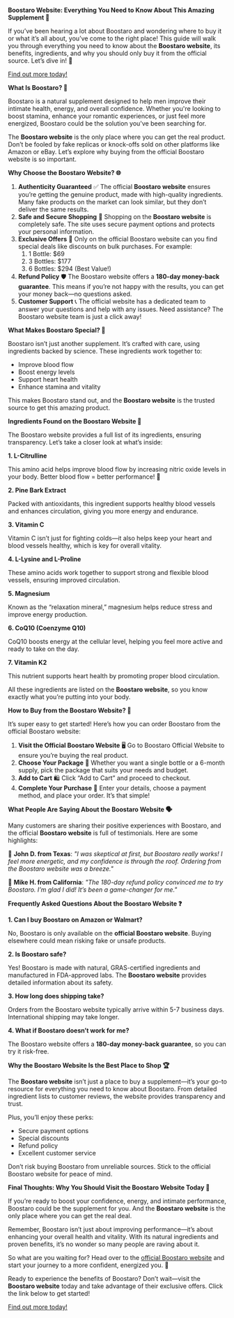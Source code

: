 ﻿**Boostaro Website: Everything You Need to Know About This Amazing Supplement 🎯**

If you’ve been hearing a lot about Boostaro and wondering where to buy it or what it’s all about, you’ve come to the right place! This guide will walk you through everything you need to know about the **Boostaro website**, its benefits, ingredients, and why you should only buy it from the official source. Let’s dive in! 🌟

<a href="https://boostaro.net/" target="_blank">Find out more today!</a>

**What Is Boostaro? 🤔**

Boostaro is a natural supplement designed to help men improve their intimate health, energy, and overall confidence. Whether you're looking to boost stamina, enhance your romantic experiences, or just feel more energized, Boostaro could be the solution you've been searching for.

The **Boostaro website** is the only place where you can get the real product. Don’t be fooled by fake replicas or knock-offs sold on other platforms like Amazon or eBay. Let’s explore why buying from the official Boostaro website is so important.

**Why Choose the Boostaro Website? 🌐**

1. **Authenticity Guaranteed** ✅
   The official **Boostaro website** ensures you’re getting the genuine product, made with high-quality ingredients. Many fake products on the market can look similar, but they don’t deliver the same results.
1. **Safe and Secure Shopping** 🛒
   Shopping on the **Boostaro website** is completely safe. The site uses secure payment options and protects your personal information.
1. **Exclusive Offers** 💸
   Only on the official Boostaro website can you find special deals like discounts on bulk purchases. For example:
   1. 1 Bottle: $69
   1. 3 Bottles: $177
   1. 6 Bottles: $294 (Best Value!)
1. **Refund Policy** 🛡️
   The Boostaro website offers a **180-day money-back guarantee**. This means if you’re not happy with the results, you can get your money back—no questions asked.
1. **Customer Support** 📞
   The official website has a dedicated team to answer your questions and help with any issues. Need assistance? The Boostaro website team is just a click away!

**What Makes Boostaro Special? 🌟**

Boostaro isn’t just another supplement. It’s crafted with care, using ingredients backed by science. These ingredients work together to:

- Improve blood flow
- Boost energy levels
- Support heart health
- Enhance stamina and vitality

This makes Boostaro stand out, and the **Boostaro website** is the trusted source to get this amazing product.

**Ingredients Found on the Boostaro Website 🌿**

The Boostaro website provides a full list of its ingredients, ensuring transparency. Let’s take a closer look at what’s inside:

**1. L-Citrulline**

This amino acid helps improve blood flow by increasing nitric oxide levels in your body. Better blood flow = better performance! 🚀

**2. Pine Bark Extract**

Packed with antioxidants, this ingredient supports healthy blood vessels and enhances circulation, giving you more energy and endurance.

**3. Vitamin C**

Vitamin C isn’t just for fighting colds—it also helps keep your heart and blood vessels healthy, which is key for overall vitality.

**4. L-Lysine and L-Proline**

These amino acids work together to support strong and flexible blood vessels, ensuring improved circulation.

**5. Magnesium**

Known as the “relaxation mineral,” magnesium helps reduce stress and improve energy production.

**6. CoQ10 (Coenzyme Q10)**

CoQ10 boosts energy at the cellular level, helping you feel more active and ready to take on the day.

**7. Vitamin K2**

This nutrient supports heart health by promoting proper blood circulation.

All these ingredients are listed on the **Boostaro website**, so you know exactly what you’re putting into your body.

**How to Buy from the Boostaro Website? 🛒**

It’s super easy to get started! Here’s how you can order Boostaro from the official Boostaro website:

1. **Visit the Official Boostaro Website** 🖥️
   Go to Boostaro Official Website to ensure you’re buying the real product.
1. **Choose Your Package** 💼
   Whether you want a single bottle or a 6-month supply, pick the package that suits your needs and budget.
1. **Add to Cart** 🛍️
   Click “Add to Cart” and proceed to checkout.
1. **Complete Your Purchase** 🏁
   Enter your details, choose a payment method, and place your order. It’s that simple!

**What People Are Saying About the Boostaro Website 🗣️**

Many customers are sharing their positive experiences with Boostaro, and the official **Boostaro website** is full of testimonials. Here are some highlights:

💬 **John D. from Texas**:
*"I was skeptical at first, but Boostaro really works! I feel more energetic, and my confidence is through the roof. Ordering from the Boostaro website was a breeze."*

💬 **Mike H. from California**:
*"The 180-day refund policy convinced me to try Boostaro. I’m glad I did! It’s been a game-changer for me."*

**Frequently Asked Questions About the Boostaro Website ❓**

**1. Can I buy Boostaro on Amazon or Walmart?**

No, Boostaro is only available on the **official Boostaro website**. Buying elsewhere could mean risking fake or unsafe products.

**2. Is Boostaro safe?**

Yes! Boostaro is made with natural, GRAS-certified ingredients and manufactured in FDA-approved labs. The **Boostaro website** provides detailed information about its safety.

**3. How long does shipping take?**

Orders from the Boostaro website typically arrive within 5-7 business days. International shipping may take longer.

**4. What if Boostaro doesn’t work for me?**

The Boostaro website offers a **180-day money-back guarantee**, so you can try it risk-free.

**Why the Boostaro Website Is the Best Place to Shop 🏆**

The **Boostaro website** isn’t just a place to buy a supplement—it’s your go-to resource for everything you need to know about Boostaro. From detailed ingredient lists to customer reviews, the website provides transparency and trust.

Plus, you’ll enjoy these perks:

- Secure payment options
- Special discounts
- Refund policy
- Excellent customer service

Don’t risk buying Boostaro from unreliable sources. Stick to the official Boostaro website for peace of mind.

**Final Thoughts: Why You Should Visit the Boostaro Website Today 🌟**

If you’re ready to boost your confidence, energy, and intimate performance, Boostaro could be the supplement for you. And the **Boostaro website** is the only place where you can get the real deal.

Remember, Boostaro isn’t just about improving performance—it’s about enhancing your overall health and vitality. With its natural ingredients and proven benefits, it’s no wonder so many people are raving about it.

So what are you waiting for? Head over to the [official Boostaro website]() and start your journey to a more confident, energized you. 💪

Ready to experience the benefits of Boostaro? Don’t wait—visit the **Boostaro website** today and take advantage of their exclusive offers. Click the link below to get started!

<a href="https://boostaro.net/" target="_blank">Find out more today!</a>
